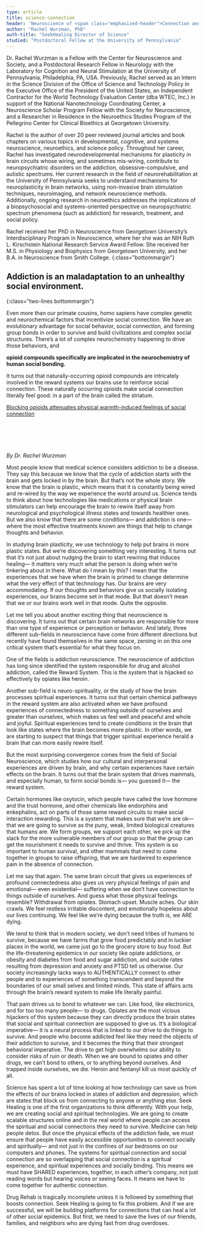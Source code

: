 ```yaml
---
type: article
title: science-connection
header: 'Neuroscience of <span class="emphasized-header">Connection and connectedness:</span>'
author: "Rachel Wurzman, PhD"
auth-title: "SeekHealing Director of Science"
studied: "Postdoctoral Fellow at the University of Pennsylvania"
---
```


Dr. Rachel Wurzman is a Fellow with the Center for Neuroscience and Society, and a Postdoctoral Research Fellow in Neurology with the Laboratory for Cognition and Neural Stimulation at the University of Pennsylvania, Philadelphia, PA, USA. Previously, Rachel served as an Intern in the Science Division of the Office of Science and Technology Policy in the Executive Office of the President of the United States, an Independent Contractor for the World Technology Evaluation Center (dba WTEC, Inc.) in support of the National Nanotechnology Coordinating Center, a Neuroscience Scholar Program Fellow with the Society for Neuroscience, and a Researcher in Residence in the Neuroethics Studies Program of the Pellegrino Center for Clinical Bioethics at Georgetown University.

Rachel is the author of over 20 peer reviewed journal articles and book chapters on various topics in developmental, cognitive, and systems neuroscience, neuroethics, and science policy. Throughout her career, Rachel has investigated neurodevelopmental mechanisms for plasticity in brain circuits whose wiring, and sometimes mis-wiring, contribute to neuropsychiatric disorders on the addiction, obsessive-compulsive, and autistic spectrums. Her current research in the field of neurorehabilitation at the University of Pennsylvania seeks to understand mechanisms for neuroplasticity in brain networks, using non-invasive brain stimulation techniques, neuroimaging, and network neuroscience methods. Additionally, ongoing research in neuroethics addresses the implications of a biopsychosocial and systems-oriented perspective on neuropsychiatric spectrum phenomena (such as addiction) for research, treatment, and social policy.

Rachel received her PhD in Neuroscience from Georgetown University’s Interdisciplinary Program in Neuroscience, where her she was an NIH Ruth L. Kirschstein National Research Service Award Fellow. She received her M.S. in Physiology and Biophysics from Georgetown University, and her B.A. in Neuroscience from Smith College.
{:class="bottommargin"}

## Addiction is an maladaptation to an unhealthy social environment.
{:class="two-lines bottommargin"}

Even more than our primate cousins, homo sapiens have complex genetic and neurochemical factors that incentivize social connection. We have an evolutionary advantage for social behavior, social connection, and forming group bonds in order to survive and build civilizations and complex social structures. There’s a lot of complex neurochemistry happening to drive those behaviors, and

**opioid compounds specifically are implicated in the neurochemistry of human social bonding.**

It turns out that naturally-occurring opioid compounds are intricately involved in the reward systems our brains use to reinforce social connection. These naturally occurring opioids make social connection literally feel good: in a part of the brain called the striatum.

[Blocking opioids attenuates physical warmth-induced feelings of social connection](http://psycnet.apa.org/record/2015-27044-001)

# &nbsp;

*By Dr. Rachel Wurzman*

Most people know that medical science considers addiction to be a disease. They say this because we know that the cycle of addiction starts with the brain and gets locked in by the brain. But that’s not the whole story. We know that the brain is plastic, which means that it is constantly being wired and re-wired by the way we experience the world around us. Science tends to think about how technologies like medications or physical brain stimulators can help encourage the brain to rewire itself away from neurological and psychological illness states and towards healthier ones. But we also know that there are some conditions— and addiction is one— where the most effective treatments known are things that help to change thoughts and behavior.

In studying brain plasticity, we use technology to help put brains in more plastic states. But we’re discovering something very interesting. It turns out that it’s not just about nudging the brain to start rewiring that induces healing— it matters very much what the person is doing when we’re tinkering about in there. What do I mean by this? I mean that the experiences that we have when the brain is primed to change determine what the very effect of that technology has. Our brains are very accommodating. If our thoughts and behaviors give us socially isolating experiences, our brains become set in that mode. But that doesn’t mean that we or our brains work well in that mode. Quite the opposite.

Let me tell you about another exciting thing that neuroscience is discovering. It turns out that certain brain networks are responsible for more than one type of experience or perception or behavior. And lately, three different sub-fields in neuroscience have come from different directions but recently have found themselves in the same space, zeroing in on this one critical system that’s essential for what they focus on.

One of the fields is addiction neuroscience. The neuroscience of addiction has long since identified the system responsible for drug and alcohol addiction, called the Reward System. This is the system that is hijacked so effectively by opiates like heroin.

Another sub-field is neuro-spirituality, or the study of how the brain processes spiritual experiences. It turns out that certain chemical pathways in the reward system are also activated when we have profound experiences of connectedness to something outside of ourselves and greater than ourselves, which makes us feel well and peaceful and whole and joyful. Spiritual experiences tend to create conditions in the brain that look like states where the brain becomes more plastic. In other words, we are starting to suspect that things that trigger spiritual experience herald a brain that can more easily rewire itself.

But the most surprising convergence comes from the field of Social Neuroscience, which studies how our cultural and interpersonal experiences are driven by brain, and why certain experiences have certain effects on the brain. It turns out that the brain system that drives mammals, and especially human, to form social bonds is— you guessed it— the reward system.

Certain hormones like oxytocin, which people have called the love hormone and the trust hormone, and other chemicals like endorphins and enkephalins, act on parts of those same reward circuits to make social interaction rewarding. This is a system that makes sure that we’re are ok— that we are going to survive as the puny, weak, limited biological creatures that humans are. We form groups, we support each other, we pick up the slack for the more vulnerable members of our group so that the group can get the nourishment it needs to survive and thrive. This system is so important to human survival, and other mammals that need to come together in groups to raise offspring, that we are hardwired to experience pain in the absence of connection.

Let me say that again. The same brain circuit that gives us experiences of profound connectedness also gives us very physical feelings of pain and emotional— even existential— suffering when we don’t have connection to things outside of ourselves. And guess what those physical feelings resemble? Withdrawal from opiates. Stomach upset. Muscle aches. Our skin crawls. We feel restless irritable discontent, and emotionally hopeless about our lives continuing. We feel like we’re dying because the truth is, we ARE dying.

We tend to think that in modern society, we don’t need tribes of humans to survive, because we have farms that grow food predictably and in luckier places in the world, we came just go to the grocery store to buy food. But the life-threatening epidemics in our society like opiate addictions, or obesity and diabetes from food and sugar addiction, and suicide rates resulting from depression and anxiety and PTSD tell us otherwise. Our society increasingly lacks ways to AUTHENTICALLY connect to other people and to experiences of something transcendent and beyond the boundaries of our small selves and limited minds. This state of affairs acts through the brain’s reward system to make life literally painful.

That pain drives us to bond to whatever we can. Like food, like electronics, and for too too many people— to drugs. Opiates are the most vicious hijackers of this system because they can directly produce the brain states that social and spiritual connection are supposed to give us. It’s a biological imperative— it is a neural process that is linked to our drive to do things to survive. And people who become addicted feel like they need the objects of their addiction to survive, and it becomes the thing that their strongest behavioral imperative. The drive to get high overwhelms our ability to consider risks of ruin or death. When we are bound to opiates and other drugs, we can’t bond to others, or to anything beyond ourselves. And trapped inside ourselves, we die. Heroin and fentanyl kill us most quickly of all.

Science has spent a lot of time looking at how technology can save us from the effects of our brains locked in states of addiction and depression, which are states that block us from connecting to anyone or anything else. Seek Healing is one of the first organizations to think differently. With your help, we are creating social and spiritual technologies. We are going to create scalable structures online and in the real world where people can access the spiritual and social connections they need to survive. Medicine can help people detox. But once the physical effects of the addiction fade, we must ensure that people have easily accessible opportunities to connect socially and spiritually— and not just in the confines of our bedrooms on our computers and phones. The systems for spiritual connection and social connection are so overlapping that social connection is a spiritual experience, and spiritual experiences and socially binding. This means we must have SHARED experiences, together, in each other’s company, not just reading words but hearing voices or seeing faces. It means we have to come together for authentic connection.

Drug Rehab is tragically incomplete unless it is followed by something that boosts connection. Seek Healing is going to fix this problem. And if we are successful, we will be building platforms for connections that can heal a lot of other social epidemics. But first, we need to save the lives of our friends, families, and neighbors who are dying fast from drug overdoses.